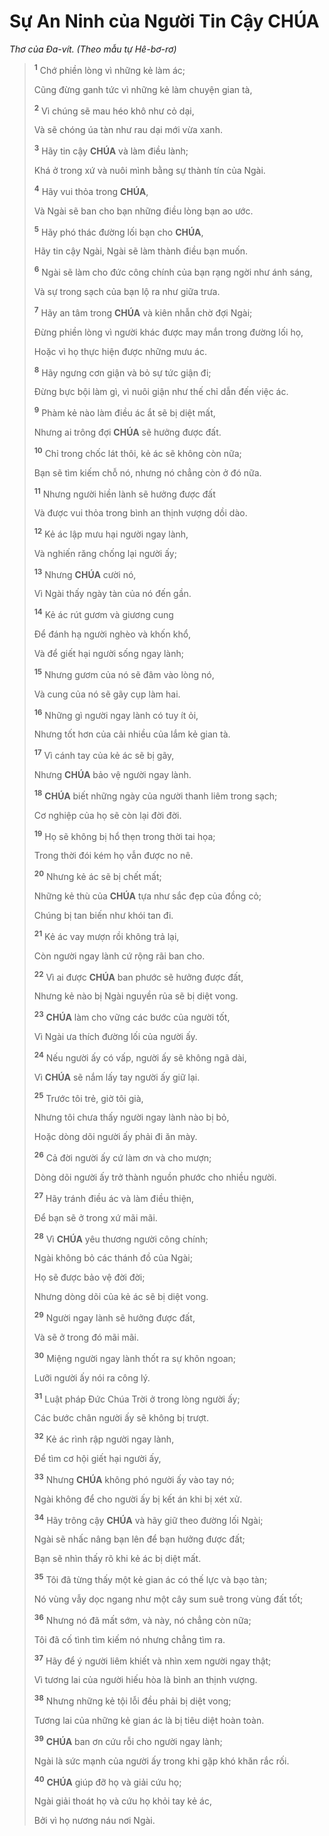 # Sự An Ninh của Người Tin Cậy **CHÚA**
*Thơ của Đa-vít. (Theo mẫu tự Hê-bơ-rơ)*

> <sup><b>1</b></sup> Chớ phiền lòng vì những kẻ làm ác;
>
> Cũng đừng ganh tức vì những kẻ làm chuyện gian tà,
>
> <sup><b>2</b></sup> Vì chúng sẽ mau héo khô như cỏ dại,
>
> Và sẽ chóng úa tàn như rau dại mới vừa xanh.
>
> <sup><b>3</b></sup> Hãy tin cậy **CHÚA** và làm điều lành;
>
> Khá ở trong xứ và nuôi mình bằng sự thành tín của Ngài.
>
> <sup><b>4</b></sup> Hãy vui thỏa trong **CHÚA**,
>
> Và Ngài sẽ ban cho bạn những điều lòng bạn ao ước.
>
> <sup><b>5</b></sup> Hãy phó thác đường lối bạn cho **CHÚA**,
>
> Hãy tin cậy Ngài, Ngài sẽ làm thành điều bạn muốn.
>
> <sup><b>6</b></sup> Ngài sẽ làm cho đức công chính của bạn rạng ngời như ánh sáng,
>
> Và sự trong sạch của bạn lộ ra như giữa trưa.
>
> <sup><b>7</b></sup> Hãy an tâm trong **CHÚA** và kiên nhẫn chờ đợi Ngài;
>
> Đừng phiền lòng vì người khác được may mắn trong đường lối họ,
>
> Hoặc vì họ thực hiện được những mưu ác.
>
> <sup><b>8</b></sup> Hãy ngưng cơn giận và bỏ sự tức giận đi;
>
> Đừng bực bội làm gì, vì nuôi giận như thế chỉ dẫn đến việc ác.
>
> <sup><b>9</b></sup> Phàm kẻ nào làm điều ác ắt sẽ bị diệt mất,
>
> Nhưng ai trông đợi **CHÚA** sẽ hưởng được đất.
>
> <sup><b>10</b></sup> Chỉ trong chốc lát thôi, kẻ ác sẽ không còn nữa;
>
> Bạn sẽ tìm kiếm chỗ nó, nhưng nó chẳng còn ở đó nữa.
>
> <sup><b>11</b></sup> Nhưng người hiền lành sẽ hưởng được đất
>
> Và được vui thỏa trong bình an thịnh vượng dồi dào.
>
> <sup><b>12</b></sup> Kẻ ác lập mưu hại người ngay lành,
>
> Và nghiến răng chống lại người ấy;
>
> <sup><b>13</b></sup> Nhưng **CHÚA** cười nó,
>
> Vì Ngài thấy ngày tàn của nó đến gần.
>
> <sup><b>14</b></sup> Kẻ ác rút gươm và giương cung
>
> Để đánh hạ người nghèo và khốn khổ,
>
> Và để giết hại người sống ngay lành;
>
> <sup><b>15</b></sup> Nhưng gươm của nó sẽ đâm vào lòng nó,
>
> Và cung của nó sẽ gãy cụp làm hai.
>
> <sup><b>16</b></sup> Những gì người ngay lành có tuy ít ỏi,
>
> Nhưng tốt hơn của cải nhiều của lắm kẻ gian tà.
>
> <sup><b>17</b></sup> Vì cánh tay của kẻ ác sẽ bị gãy,
>
> Nhưng **CHÚA** bảo vệ người ngay lành.
>
> <sup><b>18</b></sup> **CHÚA** biết những ngày của người thanh liêm trong sạch;
>
> Cơ nghiệp của họ sẽ còn lại đời đời.
>
> <sup><b>19</b></sup> Họ sẽ không bị hổ thẹn trong thời tai họa;
>
> Trong thời đói kém họ vẫn được no nê.
>
> <sup><b>20</b></sup> Nhưng kẻ ác sẽ bị chết mất;
>
> Những kẻ thù của **CHÚA** tựa như sắc đẹp của đồng cỏ;
>
> Chúng bị tan biến như khói tan đi.
>
> <sup><b>21</b></sup> Kẻ ác vay mượn rồi không trả lại,
>
> Còn người ngay lành cứ rộng rãi ban cho.
>
> <sup><b>22</b></sup> Vì ai được **CHÚA** ban phước sẽ hưởng được đất,
>
> Nhưng kẻ nào bị Ngài nguyền rủa sẽ bị diệt vong.
>
> <sup><b>23</b></sup> **CHÚA** làm cho vững các bước của người tốt,
>
> Vì Ngài ưa thích đường lối của người ấy.
>
> <sup><b>24</b></sup> Nếu người ấy có vấp, người ấy sẽ không ngã dài,
>
> Vì **CHÚA** sẽ nắm lấy tay người ấy giữ lại.
>
> <sup><b>25</b></sup> Trước tôi trẻ, giờ tôi già,
>
> Nhưng tôi chưa thấy người ngay lành nào bị bỏ,
>
> Hoặc dòng dõi người ấy phải đi ăn mày.
>
> <sup><b>26</b></sup> Cả đời người ấy cứ làm ơn và cho mượn;
>
> Dòng dõi người ấy trở thành nguồn phước cho nhiều người.
>
> <sup><b>27</b></sup> Hãy tránh điều ác và làm điều thiện,
>
> Để bạn sẽ ở trong xứ mãi mãi.
>
> <sup><b>28</b></sup> Vì **CHÚA** yêu thương người công chính;
>
> Ngài không bỏ các thánh đồ của Ngài;
>
> Họ sẽ được bảo vệ đời đời;
>
> Nhưng dòng dõi của kẻ ác sẽ bị diệt vong.
>
> <sup><b>29</b></sup> Người ngay lành sẽ hưởng được đất,
>
> Và sẽ ở trong đó mãi mãi.
>
> <sup><b>30</b></sup> Miệng người ngay lành thốt ra sự khôn ngoan;
>
> Lưỡi người ấy nói ra công lý.
>
> <sup><b>31</b></sup> Luật pháp Đức Chúa Trời ở trong lòng người ấy;
>
> Các bước chân người ấy sẽ không bị trượt.
>
> <sup><b>32</b></sup> Kẻ ác rình rập người ngay lành,
>
> Để tìm cơ hội giết hại người ấy,
>
> <sup><b>33</b></sup> Nhưng **CHÚA** không phó người ấy vào tay nó;
>
> Ngài không để cho người ấy bị kết án khi bị xét xử.
>
> <sup><b>34</b></sup> Hãy trông cậy **CHÚA** và hãy giữ theo đường lối Ngài;
>
> Ngài sẽ nhấc nâng bạn lên để bạn hưởng được đất;
>
> Bạn sẽ nhìn thấy rõ khi kẻ ác bị diệt mất.
>
> <sup><b>35</b></sup> Tôi đã từng thấy một kẻ gian ác có thế lực và bạo tàn;
>
> Nó vùng vẫy dọc ngang như một cây sum suê trong vùng đất tốt;
>
> <sup><b>36</b></sup> Nhưng nó đã mất sớm, và này, nó chẳng còn nữa;
>
> Tôi đã cố tình tìm kiếm nó nhưng chẳng tìm ra.
>
> <sup><b>37</b></sup> Hãy để ý người liêm khiết và nhìn xem người ngay thật;
>
> Vì tương lai của người hiếu hòa là bình an thịnh vượng.
>
> <sup><b>38</b></sup> Nhưng những kẻ tội lỗi đều phải bị diệt vong;
>
> Tương lai của những kẻ gian ác là bị tiêu diệt hoàn toàn.
>
> <sup><b>39</b></sup> **CHÚA** ban ơn cứu rỗi cho người ngay lành;
>
> Ngài là sức mạnh của người ấy trong khi gặp khó khăn rắc rối.
>
> <sup><b>40</b></sup> **CHÚA** giúp đỡ họ và giải cứu họ;
>
> Ngài giải thoát họ và cứu họ khỏi tay kẻ ác,
>
> Bởi vì họ nương náu nơi Ngài.